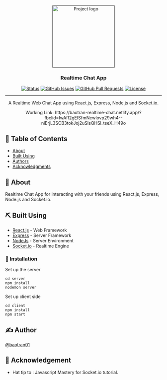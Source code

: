 <p align="center">
  <a href="" rel="noopener">
 <img width=200px height=200px src="https://i.postimg.cc/BvP8098L/img-01.png" alt="Project logo"></a>
</p>

<h3 align="center">Realtime Chat App</h3>

<div align="center">

  [![Status](https://img.shields.io/badge/status-active-success.svg)]() 
  [![GitHub Issues](https://img.shields.io/github/issues/kylelobo/The-Documentation-Compendium.svg)](https://github.com/kylelobo/The-Documentation-Compendium/issues)
  [![GitHub Pull Requests](https://img.shields.io/github/issues-pr/kylelobo/The-Documentation-Compendium.svg)](https://github.com/kylelobo/The-Documentation-Compendium/pulls)
  [![License](https://img.shields.io/badge/license-MIT-blue.svg)](/LICENSE)

</div>

---

<p align="center"> A Realtime Web Chat App using React.js, Express, Node.js and Socket.io. 
    <br> 
</p>
<p align="center"> Working Link: https://baotran-realtime-chat.netlify.app/?fbclid=IwAR2gEISfmNcwlovp29wh4--niErjL3SCB3tokJoj2uSIsQHSl_tseX_H49o
    <br> 
</p>

## 📝 Table of Contents
- [About](#about)
- [Built Using](#built_using)
- [Authors](#authors)
- [Acknowledgments](#acknowledgement)

## 🧐 About <a name = "about"></a>
Realtime Chat App for interacting with your friends using React.js, Express, Node.js and Socket.io. 


## ⛏️ Built Using <a name = "built_using"></a>
- [React.js](https://reactjs.org/) - Web Framework
- [Express](https://expressjs.com/) - Server Framework
- [NodeJs](https://nodejs.org/en/) - Server Environment
- [Socket.io](https://socket.io/) - Realtime Engine

### 🔧 Installation
Set up the server

```
cd server
npm install
nodemon server
```

Set up client side

```
cd client
npm install
npm start
```

## ✍️ Author <a name = "authors"></a>
[@baotran01](https://github.com/baotran01)


## 🎉 Acknowledgement <a name = "acknowledgement"></a>
- Hat tip to : Javascript Mastery for Socket.io tutorial.
